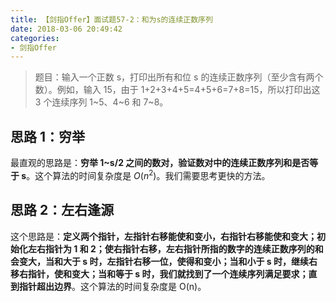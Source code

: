 ```yaml
---
title: 【剑指Offer】面试题57-2：和为s的连续正数序列
date: 2018-03-06 20:49:42
categories:
- 剑指Offer
---
```


> 题目：输入一个正数 s，打印出所有和位 s 的连续正数序列（至少含有两个数）。例如，输入 15，由于 1+2+3+4+5=4+5+6=7+8=15，所以打印出这 3 个连续序列 1~5、4~6 和 7~8。

<!-- more -->

## 思路 1：穷举

最直观的思路是：**穷举 1~s/2 之间的数对，验证数对中的连续正数序列和是否等于 s**。这个算法的时间复杂度是 $O(n^2)$。我们需要思考更快的方法。

## 思路 2：左右逢源

这个思路是：**定义两个指针，左指针右移能使和变小，右指针右移能使和变大；初始化左右指针为 1 和 2；使右指针右移，左右指针所指的数字的连续正数序列的和会变大，当和大于 s 时，左指针右移一位，使得和变小；当和小于 s 时，继续右移右指针，使和变大；当和等于 s 时，我们就找到了一个连续序列满足要求；直到指针超出边界**。这个算法的时间复杂度是 O(n)。